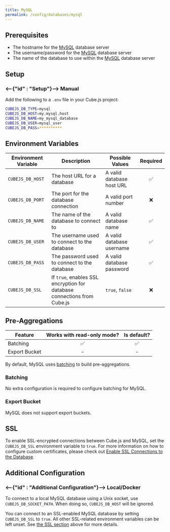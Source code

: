```yaml
---
title: MySQL
permalink: /config/databases/mysql
---
```


## Prerequisites

- The hostname for the [MySQL][mysql] database server
- The username/password for the [MySQL][mysql] database server
- The name of the database to use within the [MySQL][mysql] database server

## Setup

### <--{"id" : "Setup"}--> Manual

Add the following to a `.env` file in your Cube.js project:

```bash
CUBEJS_DB_TYPE=mysql
CUBEJS_DB_HOST=my.mysql.host
CUBEJS_DB_NAME=my_mysql_database
CUBEJS_DB_USER=mysql_user
CUBEJS_DB_PASS=**********
```

## Environment Variables

| Environment Variable | Description                                                             | Possible Values           | Required |
| -------------------- | ----------------------------------------------------------------------- | ------------------------- | :------: |
| `CUBEJS_DB_HOST`     | The host URL for a database                                             | A valid database host URL |    ✅    |
| `CUBEJS_DB_PORT`     | The port for the database connection                                    | A valid port number       |    ❌    |
| `CUBEJS_DB_NAME`     | The name of the database to connect to                                  | A valid database name     |    ✅    |
| `CUBEJS_DB_USER`     | The username used to connect to the database                            | A valid database username |    ✅    |
| `CUBEJS_DB_PASS`     | The password used to connect to the database                            | A valid database password |    ✅    |
| `CUBEJS_DB_SSL`      | If `true`, enables SSL encryption for database connections from Cube.js | `true`, `false`           |    ❌    |

## Pre-Aggregations

| Feature       | Works with read-only mode? | Is default? |
| ------------- | :------------------------: | :---------: |
| Batching      |             ✅             |     ✅      |
| Export Bucket |             -              |      -      |

By default, MySQL uses [batching][self-preaggs-batching] to build
pre-aggregations.

### Batching

No extra configuration is required to configure batching for MySQL.

### Export Bucket

MySQL does not support export buckets.

## SSL

To enable SSL-encrypted connections between Cube.js and MySQL, set the
`CUBEJS_DB_SSL` environment variable to `true`. For more information on how to
configure custom certificates, please check out [Enable SSL Connections to the
Database][ref-recipe-enable-ssl].

## Additional Configuration

### <--{"id" : "Additional Configuration"}--> Local/Docker

To connect to a local MySQL database using a Unix socket, use
`CUBEJS_DB_SOCKET_PATH`. When doing so, `CUBEJS_DB_HOST` will be ignored.

You can connect to an SSL-enabled MySQL database by setting `CUBEJS_DB_SSL` to
`true`. All other SSL-related environment variables can be left unset. See [the
SSL section][self-ssl] above for more details.

[mysql]: https://www.mysql.com/
[ref-recipe-enable-ssl]: /recipes/enable-ssl-connections-to-database
[self-preaggs-batching]: #batching
[self-ssl]: #ssl

